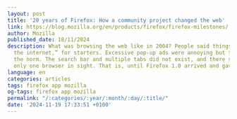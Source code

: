 ```yaml
---
layout: post
title: '20 years of Firefox: How a community project changed the web'
link: https://blog.mozilla.org/en/products/firefox/firefox-milestones/
author: Mozilla
published_date: 18/11/2024
description: What was browsing the web like in 2004? People said things like “surfing
  the internet,” for starters. Excessive pop-up ads were annoying but they felt like
  the norm. The search bar and multiple tabs did not exist, and there seemed to be
  only one browser in sight. That is, until Firefox 1.0 arrived and gave it real competition.
language: en
categories: articles
tags: firefox app mozilla
og-tags: firefox app mozilla
permalink: "/:categories/:year/:month/:day/:title/"
date: '2024-11-19 17:33:51 +0100'
---
```

